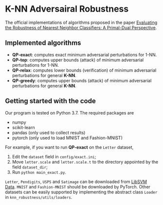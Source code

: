 # K-NN Adversairal Robustness

The official implementations of algorithms proposed in the paper [Evaluating the Robustness of Nearest Neighbor Classifiers: A Primal-Dual Perspective](https://arxiv.org/abs/1906.03972).

## Implemented algorithms

- **QP-exact**: computes exact minimum adversarial perturbations for 1-NN.
- **QP-top**: computes upper bounds (attack) of minimum adversarial perturbations for 1-NN.
- **QP-relax**: computes lower bounds (verification) of minimum adversarial perturbations for general **K-NN**.
- **QP-greedy**: computes upper bounds (attack) of minimum adversarial perturbations for general **K-NN**.

## Getting started with the code

Our program is tested on Python 3.7.
The required packages are

- numpy
- scikit-learn
- pandas (only used to collect results)
- pytorch (only used to load MNIST and Fashion-MNIST)

For example, if you want to run **QP-exact** on the `Letter` dataset,

1. Edit the `dataset` field in `config/exact.ini`;
2. Move `letter.scale` and `letter.scale.t` to the directory appointed by the field `dataset_dir`;
3. Run `python main_exact.py`.

`Letter`, `Pendigits`, `USPS` and `Satimage` can be downloaded from [LibSVM Data](Pendigits).
`MNIST` and `Fashion-MNIST` should be downloaded by PyTorch.
Other datasets can be easily supported by implementing the abstract class `Loader` in `knn_robustness/utils/loaders`.

